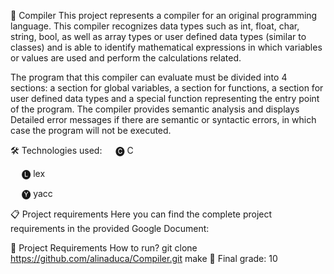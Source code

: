 🔀 Compiler
This project represents a compiler for an original programming language. This compiler recognizes data types such as int, float, char, string, bool, as well as array types or user defined data types (similar to classes) and is able to identify mathematical expressions in which variables or values are used and perform the calculations related.

The program that this compiler can evaluate must be divided into 4 sections: a section for global variables, a section for functions, a section for user defined data types and a special function representing the entry point of the program. The compiler provides semantic analysis and displays Detailed error messages if there are semantic or syntactic errors, in which case the program will not be executed.

🛠️ Technologies used:
  🅒 C

  🅛 lex

  🅨 yacc

📋 Project requirements
Here you can find the complete project requirements in the provided Google Document:

📄 Project Requirements
How to run?
  git clone https://github.com/alinaduca/Compiler.git
  make
📝 Final grade: 10
